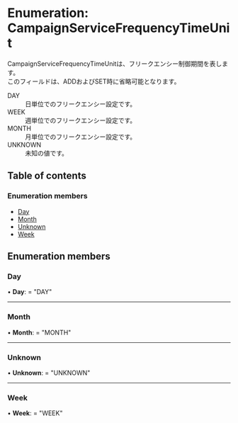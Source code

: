 # Enumeration: CampaignServiceFrequencyTimeUnit


<div lang=\"ja\"> CampaignServiceFrequencyTimeUnitは、フリークエンシー制御期間を表します。<br> このフィールドは、ADDおよびSET時に省略可能となります。 </div>  <dl class=term>   <dt class=\"term__item\">DAY</dt>   <dd class=\"term__desc\"><span lang=\"ja\">日単位でのフリークエンシー設定です。</span></dd>   <dt class=\"term__item\">WEEK</dt>   <dd class=\"term__desc\"><span lang=\"ja\">週単位でのフリークエンシー設定です。</span></dd>   <dt class=\"term__item\">MONTH</dt>   <dd class=\"term__desc\"><span lang=\"ja\">月単位でのフリークエンシー設定です。</span></dd>   <dt class=\"term__item\">UNKNOWN</dt>   <dd class=\"term__desc\"><span lang=\"ja\">未知の値です。</span></dd> </dl>

## Table of contents

### Enumeration members

- [Day](campaignservicefrequencytimeunit.md#day)
- [Month](campaignservicefrequencytimeunit.md#month)
- [Unknown](campaignservicefrequencytimeunit.md#unknown)
- [Week](campaignservicefrequencytimeunit.md#week)

## Enumeration members

### Day

• **Day**: = "DAY"

___

### Month

• **Month**: = "MONTH"

___

### Unknown

• **Unknown**: = "UNKNOWN"

___

### Week

• **Week**: = "WEEK"
